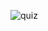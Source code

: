 ![quiz](https://user-images.githubusercontent.com/65301817/197953873-26ec70ff-20cc-47b6-8e97-ecc6ca78ec63.gif)
